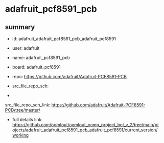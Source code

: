 # adafruit_pcf8591_pcb
 
## summary 
* id: adafruit_adafruit_pcf8591_pcb_adafruit_pcf8591
* user: adafruit
* name: adafruit_pcf8591_pcb
* board: adafruit_pcf8591
* repo: https://github.com/adafruit/Adafruit-PCF8591-PCB



* src_file_repo_sch: 
*
 src_file_repo_sch_link: https://github.com/adafruit/Adafruit-PCF8591-PCB/tree/master/
* full details link: https://github.com/oomlout/oomlout_oomp_project_bot_v_2/tree/main/projects/adafruit_adafruit_pcf8591_pcb_adafruit_pcf8591/current_version/working  






